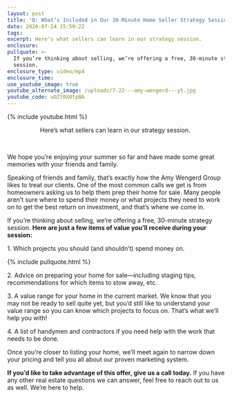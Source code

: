```yaml
---
layout: post
title: 'Q: What’s Included in Our 30-Minute Home Seller Strategy Session?'
date: 2020-07-24 15:59:22
tags:
excerpt: Here’s what sellers can learn in our strategy session.
enclosure:
pullquote: >-
  If you’re thinking about selling, we’re offering a free, 30-minute strategy
  session.
enclosure_type: video/mp4
enclosure_time:
use_youtube_image: true
youtube_alternate_image: /uploads/7-22---amy-wengerd---yt.jpg
youtube_code: uOZt0X8tpBA
---
```


{% include youtube.html %}

<center>Here&rsquo;s what sellers can learn in our strategy session.&nbsp;</center>

&nbsp;

We hope you’re enjoying your summer so far and have made some great memories with your friends and family.&nbsp;

Speaking of friends and family, that’s exactly how the Amy Wengerd Group likes to treat our clients. One of the most common calls we get is from homeowners asking us to help them prep their home for sale. Many people aren’t sure where to spend their money or what projects they need to work on to get the best return on investment, and that’s where we come in.&nbsp;

If you’re thinking about selling, we’re offering a free, 30-minute strategy session. **Here are just a few items of value you’ll receive during your session:**

1\. Which projects you should (and shouldn’t) spend money on.

{% include pullquote.html %}

2\. Advice on preparing your home for sale—including staging tips, recommendations for which items to stow away, etc.&nbsp;

3\. A value range for your home in the current market. We know that you may not be ready to sell quite yet, but you’d still like to understand your value range so you can know which projects to focus on. That’s what we’ll help you with\!

4\. A list of handymen and contractors if you need help with the work that needs to be done.&nbsp;

Once you’re closer to listing your home, we’ll meet again to narrow down your pricing and tell you all about our proven marketing system.&nbsp;

**If you’d like to take advantage of this offer, give us a call today.** If you have any other real estate questions we can answer, feel free to reach out to us as well. We’re here to help.